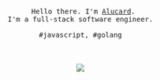 <p align="center">
  <br>
  <br>
  <br>
  <span>&nbsp;&nbsp;</span>
  <samp>Hello there. I'm <a href="https://blog.aluc.me">Alucard</a>.<br> I'm a full-stack software engineer.<br><br>#javascript, #golang</samp>
  <br>
  <br>
  <br>
  <br>
  <img align="center" src="https://github-readme-stats-7tvv4735d-alucards-projects-e16c9708.vercel.app/api?username=alucPro&show_icons=true&hide_border=true&count_private=true">
</p>
